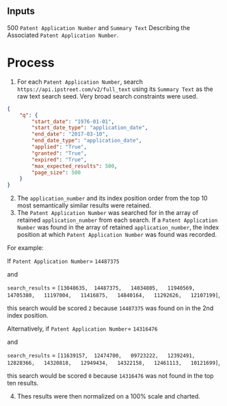 ## Inputs
500 `Patent Application Number` and `Summary Text` Describing the Associated `Patent Application Number`.

# Process
1. For each `Patent Application Number`, search `https://api.ipstreet.com/v2/full_text` using its `Summary Text` as the raw text search seed.
Very broad search constraints were used.
```json
{
	"q": {
		"start_date": "1976-01-01",
		"start_date_type": "application_date",
		"end_date": "2017-03-10",
		"end_date_type": "application_date",
		"applied": "True",
		"granted": "True",
		"expired": "True",
		"max_expected_results": 500,
		"page_size": 500
	}
}
```

2. The `application_number` and its index position order from the top 10 most semantically similar results were retained.
3. The `Patent Application Number` was searched for in the array of retained `application_number` from each search. If a `Patent Application Number` was found in the array of retained `application_number`, the index position at which `Patent Application Number` was found was recorded.

For example:

If `Patent Application Number`= `14487375`	

and

`search_results` = `[13048635,	14487375,	14034805,	11940569,	14705380,	11197004,	11416875,	14840164,	11292626,	12107199]`,

this search would be scored `2` because `14487375` was found on in the 2nd index position.

Alternatively, if
`Patent Application Number`= `14316476`	

and 

`search_results` = `[11639157,	12474700,	09723222,	12392491,	12828366,	14320818,	12949434,	14322158,	12461113,	10121699]`,

this search would be scored `0` because `14316476` was not found in the top ten results.

4. Thes results were then normalized on a 100% scale and charted.


